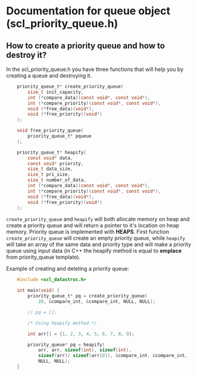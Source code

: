 # Documentation for queue object (scl_priority_queue.h)

## How to create a priority queue and how to destroy it?

In the scl_priority_queue.h you have three functions that will help you by creating a queue and destroying it.

```C
    priority_queue_t* create_priority_queue(
        size_t init_capacity,
        int (*compare_data)(const void*, const void*),
        int (*compare_priority)(const void*, const void*),
        void (*free_data)(void*),
        void (*free_priority)(void*)
    );

    void free_priority_queue(
        priority_queue_t* pqueue
    );

    priority_queue_t* heapify(
        const void* data,
        const void* priority,
        size_t data_size,
        size_t pri_size,
        size_t number_of_data,
        int (*compare_data)(const void*, const void*),
        int (*compare_priority)(const void*, const void*), 
        void (*free_data)(void*),
        void (*free_priority)(void*)
    );
```

`create_priority_queue` and `heapify` will both allocate memory on heap and create a priority queue and will return a pointer to it's location on heap memory. Priority queue is implemented with **HEAPS**. First function `create_priority_queue` will create an empty priority queue, while `heapify` will take an array of the same data and priority type and will make a priority queue using input data (in C++ the heapify method is equal to **emplace** from priority_queue template).

Example of creating and deleting a priority queue:

```C
    #include <scl_datastruc.h>

    int main(void) {
        priority_queue_t* pq = create_priority_queue(
            20, &compare_int, &compare_int, NULL, NULL);

        // pq = [];

        /* Using heapify method */

        int arr[] = {1, 2, 3, 4, 5, 6, 7, 8, 9};

        priority_queue* pq = heapify(
            arr, arr, sizeof(int), sizeof(int),
            sizeof(arr)/ sizeof(arr[0]), &compare_int, &compare_int,
            NULL, NULL);
    }
```